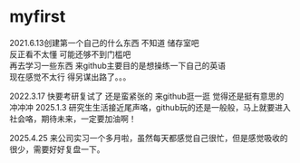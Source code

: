 # myfirst
2021.6.13创建第一个自己的什么东西  不知道  储存室吧  
反正看不太懂   可能还够不到门槛吧   
再去学习一些东西
来github主要目的是想操练一下自己的英语  
现在感觉不太行  得另谋出路了。。。



2022.3.17
快要考研复试了  还是蛮紧张的
来github逛一逛  觉得还是挺有意思的  
冲冲冲
2025.1.3
研究生生活接近尾声咯，github玩的还是一般般，马上就要进入社会咯，期待未来，一定要加油啊！

2025.4.25
来公司实习一个多月啦，虽然每天都感觉自己很忙，但是感觉吸收的很少，需要好好复盘一下。
